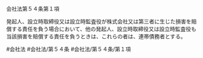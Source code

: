 会社法第５４条第１項

発起人、設立時取締役又は設立時監査役が株式会社又は第三者に生じた損害を賠償する責任を負う場合において、他の発起人、設立時取締役又は設立時監査役も当該損害を賠償する責任を負うときは、これらの者は、連帯債務者とする。

#会社法
#会社法/第５４条
#会社法/第５４条/第１項

